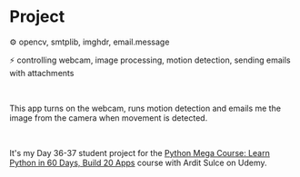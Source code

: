 # Project

⚙️ opencv, smtplib, imghdr, email.message

⚡   controlling webcam, image processing, motion detection, sending emails with attachments

 

This app turns on the webcam, runs motion detection and emails me the image from the camera when movement is detected. 

 

It's my Day 36-37 student project for the [Python Mega Course: Learn Python in 60 Days, Build 20 Apps](https://www.udemy.com/course/the-python-mega-course) course with Ardit Sulce on Udemy. 